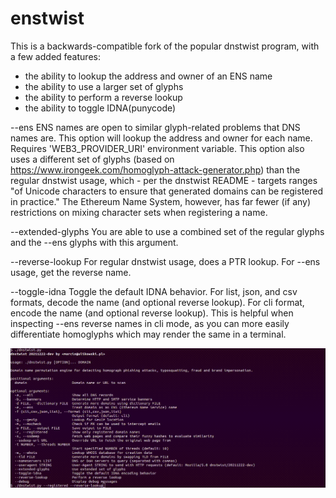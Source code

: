 enstwist
========

This is a backwards-compatible fork of the popular dnstwist program, with a few added features:
 - the ability to lookup the address and owner of an ENS name
 - the ability to use a larger set of glyphs
 - the ability to perform a reverse lookup
 - the ability to toggle IDNA(punycode)

--ens
ENS names are open to similar glyph-related problems that DNS names are. This option will lookup the address and owner for each name. Requires 'WEB3_PROVIDER_URI' environment variable. This option also uses a different set of glyphs (based on https://www.irongeek.com/homoglyph-attack-generator.php) than the regular dnstwist usage, which - per the dnstwist README - targets ranges "of Unicode characters to ensure that generated domains can be registered in practice." The Ethereum Name System, however, has far fewer (if any) restrictions on mixing character sets when registering a name. 

--extended-glyphs
You are able to use a combined set of the regular glyphs and the --ens glyphs with this argument.

--reverse-lookup
For regular dnstwist usage, does a PTR lookup. For --ens usage, get the reverse name.

--toggle-idna
Toggle the default IDNA behavior. For list, json, and csv formats, decode the name (and optional reverse lookup). For cli format, encode the name (and optional reverse lookup). This is helpful when inspecting --ens reverse names in cli mode, as you can more easily differentiate homoglyphs which may render the same in a terminal.

![Demo](/docs/demo.gif)
